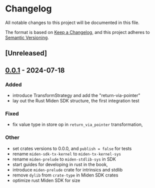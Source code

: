 # Changelog
All notable changes to this project will be documented in this file.

The format is based on [Keep a Changelog](https://keepachangelog.com/en/1.0.0/),
and this project adheres to [Semantic Versioning](https://semver.org/spec/v2.0.0.html).

## [Unreleased]

## [0.0.1](https://github.com/0xPolygonMiden/compiler/compare/miden-sdk-v0.0.0...miden-sdk-v0.0.1) - 2024-07-18

### Added
- introduce TransformStrategy and add the "return-via-pointer"
- lay out the Rust Miden SDK structure, the first integration test

### Fixed
- fix value type in store op in `return_via_pointer` transformation,

### Other
- set crates versions to 0.0.0, and `publish = false` for tests
- rename `miden-sdk-tx-kernel` to `miden-tx-kernel-sys`
- rename `miden-prelude` to `miden-stdlib-sys` in SDK
- start guides for developing in rust in the book,
- introduce `miden-prelude` crate for intrinsics and stdlib
- remove `dylib` from `crate-type` in Miden SDK crates
- optimize rust Miden SDK for size
